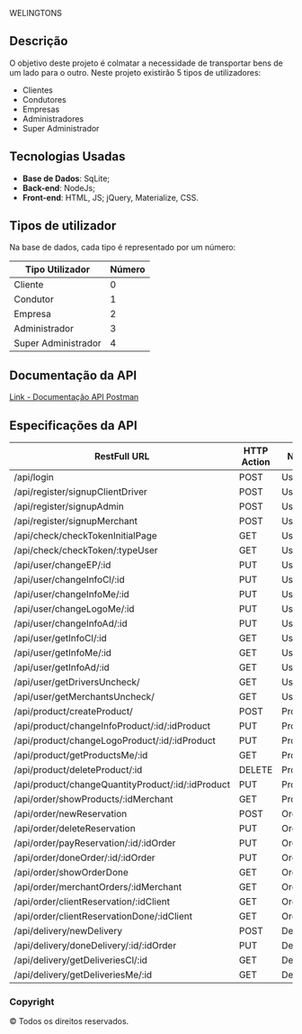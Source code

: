 WELINGTONS
## Descrição

O objetivo deste projeto é colmatar a necessidade de transportar bens de um lado para o outro. 
Neste projeto existirão 5 tipos de utilizadores:
 - Clientes
 - Condutores
 - Empresas
 - Administradores
 - Super Administrador
 
## Tecnologias Usadas

- **Base de Dados**: SqLite;
- **Back-end**: NodeJs;
- **Front-end**: HTML, JS; jQuery, Materialize, CSS.

## Tipos de utilizador

Na base de dados, cada tipo é representado por um número:

|Tipo Utilizador    |Número|
|-------------------|------|
|Cliente            |0     |
|Condutor           |1     |
|Empresa            |2     |
|Administrador      |3     |
|Super Administrador|4     |

## Documentação da API
[Link - Documentação API Postman](https://documenter.getpostman.com/view/12996570/TVzViwHz)

## Especificações da API

|RestFull URL                      |HTTP Action|Noun     |Business Operation  |
|----------------------------------|-----------|---------|--------------------|
| /api/login                       | POST      | User    | Login              |
| /api/register/signupClientDriver | POST      | User    | CreateClientDriver |
| /api/register/signupAdmin        | POST      | User    | CreateAdmin        |
| /api/register/signupMerchant | POST | User | CreateMerchant |
| /api/check/checkTokenInitialPage | GET | User | CheckTokenInitialPage |
| /api/check/checkToken/:typeUser | GET | User | CheckToken |
| /api/user/changeEP/:id | PUT | User | ChangeEmailPassword |
| /api/user/changeInfoCl/:id | PUT | User | ChangeInfoClient|
| /api/user/changeInfoMe/:id | PUT | User | ChangeInfoMerchant|
| /api/user/changeLogoMe/:id | PUT | User | ChangeLogoMerchant|
| /api/user/changeInfoAd/:id | PUT | User | ChangeInfoAdmin|
| /api/user/getInfoCl/:id | GET | User | GetInfoClient|
| /api/user/getInfoMe/:id | GET | User | GetInfoMerchant|
| /api/user/getInfoAd/:id | GET | User | GetInfoAdmin|
| /api/user/getDriversUncheck/ | GET | User | GetDriversUnchecked|
| /api/user/getMerchantsUncheck/ | GET | User | GetMerchantsUnchecked|
| /api/product/createProduct/ | POST | Product | CreateProduct|
| /api/product/changeInfoProduct/:id/:idProduct | PUT | Product | ChangeInfoProduct|
| /api/product/changeLogoProduct/:id/:idProduct | PUT | Product | ChangeLogoProduct|
| /api/product/getProductsMe/:id | GET | Product | GetProductsFromMerchant |
| /api/product/deleteProduct/:id | DELETE | Product | DeleteProduct|
| /api/product/changeQuantityProduct/:id/:idProduct | PUT | Product | ChangeQuantityProduct|
| /api/order/showProducts/:idMerchant | GET | Product | ShowProducts|
| /api/order/newReservation | POST | Order | newReservation|
| /api/order/deleteReservation | PUT | Order | deleteReservation|
| /api/order/payReservation/:id/:idOrder | PUT | Order | payReservation|
| /api/order/doneOrder/:id/:idOrder | PUT | Order | doneOrder|
| /api/order/showOrderDone | GET | Order | showOrderDone|
| /api/order/merchantOrders/:idMerchant | GET | Order | merchantOrders|
| /api/order/clientReservation/:idClient | GET | Order | getClientReservation|
| /api/order/clientReservationDone/:idClient | GET | Order | getClientReservationDone|
| /api/delivery/newDelivery | POST | Delivery | newDelivery|
| /api/delivery/doneDelivery/:id/:idOrder | PUT | Delivery | doneDelivery|
| /api/delivery/getDeliveriesCl/:id | GET | Delivery | getDeliveriesClient|
| /api/delivery/getDeliveriesMe/:id | GET | Delivery | getDeliveriesMerchant|

### Copyright
© Todos os direitos reservados.
